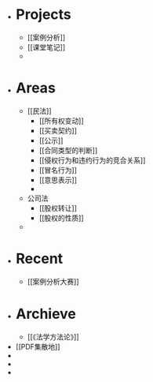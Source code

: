 - # Projects
	- [[案例分析]]
	- [[课堂笔记]]
	-
- # Areas
	- [[民法]]
		- [[所有权变动]]
		- [[买卖契约]]
		- [[公示]]
		- [[合同类型的判断]]
		- [[侵权行为和违约行为的竞合关系]]
		- [[冒名行为]]
		- [[意思表示]]
		-
	- 公司法
		- [[股权转让]]
		- [[股权的性质]]
	-
- # Recent
	- [[案例分析大赛]]
- # Archieve
	- [[《法学方法论》]]
- [[PDF集散地]]
-
-
-